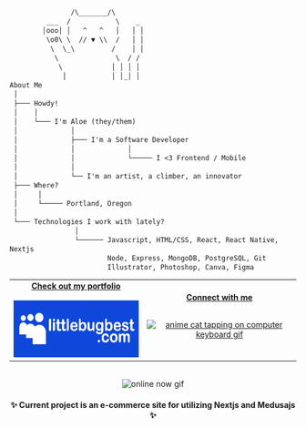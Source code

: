 
```
               /\_______/\
         ___  /           \    _
        │ooo│ │   ^   ^   │   │ │
         \o0\ \  // ▼ \\  /   │ │
          \  \_\         /    │ │
           \              \  / /
            \            │ │ │ │
             │           │ │_│ │
About Me                                                     
 │  
 ├─── Howdy!
 │    │ 
 │    └─── I'm Aloe (they/them)
 │             │ 
 │             ├─── I'm a Software Developer 
 │             │             │
 │             │             └───── I <3 Frontend / Mobile 
 │             │    
 │             └── I'm an artist, a climber, an innovator
 ├─── Where?          
 │     │
 │     └───── Portland, Oregon
 │
 └─── Technologies I work with lately?
                │
                └────── Javascript, HTML/CSS, React, React Native, Nextjs
                        Node, Express, MongoDB, PostgreSQL, Git
                        Illustrator, Photoshop, Canva, Figma
```


<table width="100%" align="center">
<tr>
<td align="center">
<a href="https://littlebugbest.com">
<strong>Check out my portfolio </strong>
<br />
<br />
<div align="center">
<img src="./images/logo.png" alt="myspace inspired logo that says littlebugbest.com" height="100">
<br>

</div>

</td>


<td align="center">
<a href="https://linkedin.com/in/aloenelson">
<strong>Connect with me</strong>
<br />
<br />


<p>
<img height="100" alt="anime cat tapping on computer keyboard gif" src="https://25.media.tumblr.com/52a1bf75e7343f967c98d1e74d47c519/tumblr_mkyoznbXid1snblx1o1_400.gif"> 
</a>
</p>

</td>
</tr>
</table>
<br>

<div align="center">
 <img src="https://www.myspacegens.com/images/online_now/131.gif" alt="online now gif" height="30">
<h4>✨ Current project is an e-commerce site for utilizing Nextjs and Medusajs ✨</h4>

</div>




